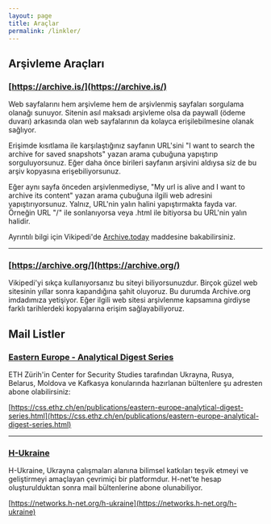 ```yaml
---
layout: page
title: Araçlar
permalink: /linkler/
---
```


## Arşivleme Araçları

### [https://archive.is/](https://archive.is/)

Web sayfalarını hem arşivleme hem de arşivlenmiş sayfaları sorgulama olanağı sunuyor. Sitenin asıl maksadı arşivleme olsa da paywall (ödeme duvarı) arkasında olan web sayfalarının da kolayca erişilebilmesine olanak sağlıyor.

Erişimde kısıtlama ile karşılaştığınız sayfanın URL'sini "I want to search the archive for saved snapshots" yazan arama çubuğuna yapıştırıp sorguluyorsunuz. Eğer daha önce birileri sayfanın arşivini aldıysa siz de bu arşiv kopyasına erişebiliyorsunuz.

Eğer aynı sayfa önceden arşivlenmediyse, "My url is alive and I want to archive its content" yazan arama çubuğuna ilgili web adresini yapıştırıyorsunuz. Yalnız, URL'nin yalın halini yapıştırmakta fayda var. Örneğin URL "/" ile sonlanıyorsa veya .html ile bitiyorsa bu URL'nin yalın halidir.

Ayrıntılı bilgi için Vikipedi'de [Archive.today](https://en.wikipedia.org/wiki/Archive.today) maddesine bakabilirsiniz.

---

### [https://archive.org/](https://archive.org/)

Vikipedi'yi sıkça kullanıyorsanız bu siteyi biliyorsunuzdur. Birçok güzel web sitesinin yıllar sonra kapandığına şahit oluyoruz. Bu durumda Archive.org imdadımıza yetişiyor. Eğer ilgili web sitesi arşivlenme kapsamına girdiyse farklı tarihlerdeki kopyalarına erişim sağlayabiliyoruz.


## Mail Listler

### [Eastern Europe - Analytical Digest Series](https://css.ethz.ch/en/publications/eastern-europe-analytical-digest-series.html)

ETH Zürih'in Center for Security Studies tarafından Ukrayna, Rusya, Belarus, Moldova ve Kafkasya konularında hazırlanan bültenlere şu adresten abone olabilirsiniz:

[https://css.ethz.ch/en/publications/eastern-europe-analytical-digest-series.html](https://css.ethz.ch/en/publications/eastern-europe-analytical-digest-series.html)

---

### [H-Ukraine](https://networks.h-net.org/h-ukraine)

H-Ukraine, Ukrayna çalışmaları alanına bilimsel katkıları teşvik etmeyi ve geliştirmeyi amaçlayan çevrimiçi bir platformdur. H-net'te hesap oluşturulduktan sonra mail bültenlerine abone olunabiliyor.

[https://networks.h-net.org/h-ukraine](https://networks.h-net.org/h-ukraine)


